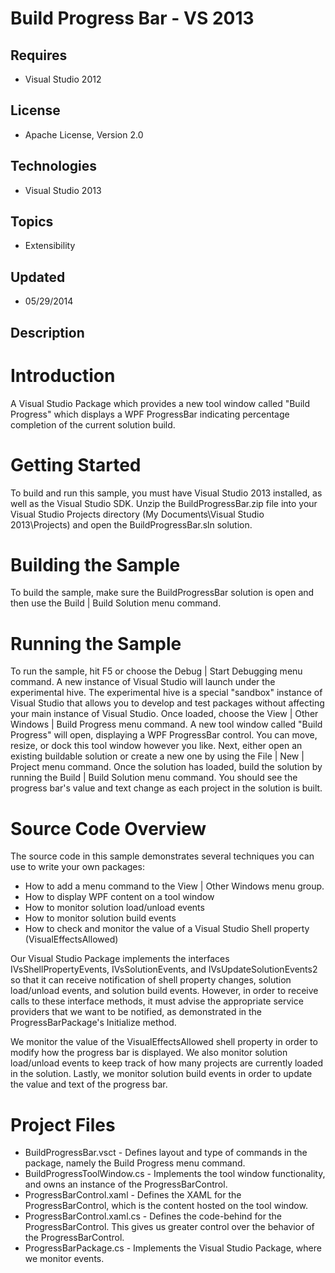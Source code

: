 # Build Progress Bar - VS 2013
## Requires
- Visual Studio 2012
## License
- Apache License, Version 2.0
## Technologies
- Visual Studio 2013
## Topics
- Extensibility
## Updated
- 05/29/2014
## Description

<div id="longDesc">
<h1><span>Introduction</span></h1>
<p>A Visual Studio Package which provides a new tool window called &quot;Build Progress&quot; which displays a WPF ProgressBar indicating percentage completion of the current solution build.</p>
<h1><span>Getting Started</span></h1>
<p>To build and run this sample, you must have Visual Studio 2013 installed, as well as the Visual Studio SDK. Unzip the BuildProgressBar.zip file into your Visual Studio Projects directory (My Documents\Visual Studio 2013\Projects) and open the BuildProgressBar.sln
 solution.</p>
<h1><span>Building the Sample</span></h1>
<p>To build the sample, make sure the BuildProgressBar solution is open and then use the Build | Build Solution menu command.</p>
<h1><span>Running the Sample</span></h1>
<p>To run the sample, hit F5 or choose the Debug | Start Debugging menu command. A new instance of Visual Studio will launch under the experimental hive. The experimental hive is a special &quot;sandbox&quot; instance of Visual Studio that allows you to develop and test
 packages without affecting your main instance of Visual Studio. Once loaded, choose the View | Other Windows | Build Progress menu command. A new tool window called &quot;Build Progress&quot; will open, displaying a WPF ProgressBar control. You can move, resize, or
 dock this tool window however you like. Next, either open an existing buildable solution or create a new one by using the File | New | Project menu command. Once the solution has loaded, build the solution by running the Build | Build Solution menu command.
 You should see the progress bar's value and text change as each project in the solution is built.</p>
<h1><span>Source Code Overview</span></h1>
<p>The source code in this sample demonstrates several techniques you can use to write your own packages:</p>
<ul>
<li>How to add a menu command to the View | Other Windows menu group. </li><li>How to display WPF content on a tool window </li><li>How to monitor solution load/unload events </li><li>How to monitor solution build events </li><li>How to check and monitor the value of a Visual Studio Shell property (VisualEffectsAllowed)
</li></ul>
<p>Our Visual Studio Package implements the interfaces IVsShellPropertyEvents, IVsSolutionEvents, and IVsUpdateSolutionEvents2 so that it can receive notification of shell property changes, solution load/unload events, and solution build events. However, in
 order to receive calls to these interface methods, it must advise the appropriate service providers that we want to be notified, as demonstrated in the ProgressBarPackage's Initialize method.</p>
<p>We monitor the value of the VisualEffectsAllowed shell property in order to modify how the progress bar is displayed. We also monitor solution load/unload events to keep track of how many projects are currently loaded in the solution. Lastly, we monitor
 solution build events in order to update the value and text of the progress bar.</p>
<h1><span>Project Files</span></h1>
<ul>
<li>BuildProgressBar.vsct - Defines layout and type of commands in the package, namely the Build Progress menu command.
</li><li>BuildProgressToolWindow.cs - Implements the tool window functionality, and owns an instance of the ProgressBarControl.
</li><li>ProgressBarControl.xaml - Defines the XAML for the ProgressBarControl, which is the content hosted on the tool window.
</li><li>ProgressBarControl.xaml.cs - Defines the code-behind for the ProgressBarControl. This gives us greater control over the behavior of the ProgressBarControl.
</li><li>ProgressBarPackage.cs - Implements the Visual Studio Package, where we monitor events.&nbsp;
</li></ul>
</div>

